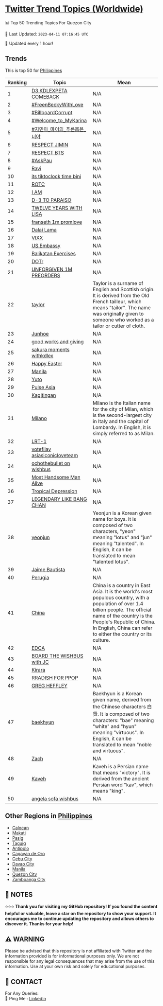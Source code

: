 [Twitter Trend Topics (Worldwide)](https://github.com/ErcinDedeoglu/Twitter-Trend-Topics)
==========


📊 Top 50 Trending Topics For Quezon City

📆 Last Updated: `2023-04-11 07:16:45 UTC`

🔧 Updated every 1 hour!


## Trends

This is top 50 for [Philippines](</Philippines>)

| Ranking | Topic | Mean |
| ------- | ------------ | ------------ |
| 1 | [D3 KDLEXPETA COMEBACK](http://twitter.com/search?q=D3+KDLEXPETA+COMEBACK) | N/A |
| 2 | [#FreenBeckyWithLove](http://twitter.com/search?q=%23FreenBeckyWithLove) | N/A |
| 3 | [#BillboardCorrupt](http://twitter.com/search?q=%23BillboardCorrupt) | N/A |
| 4 | [#Welcome_to_MyKarina](http://twitter.com/search?q=%23Welcome_to_MyKarina) | N/A |
| 5 | [#지민아_마이의_푸른봄은_너야](http://twitter.com/search?q=%23%ec%a7%80%eb%af%bc%ec%95%84_%eb%a7%88%ec%9d%b4%ec%9d%98_%ed%91%b8%eb%a5%b8%eb%b4%84%ec%9d%80_%eb%84%88%ec%95%bc) | N/A |
| 6 | [RESPECT JIMIN](http://twitter.com/search?q=RESPECT+JIMIN) | N/A |
| 7 | [RESPECT BTS](http://twitter.com/search?q=RESPECT+BTS) | N/A |
| 8 | [#AskPau](http://twitter.com/search?q=%23AskPau) | N/A |
| 9 | [Ravi](http://twitter.com/search?q=Ravi) | N/A |
| 10 | [its tiktoclock time bini](http://twitter.com/search?q=its+tiktoclock+time+bini) | N/A |
| 11 | [ROTC](http://twitter.com/search?q=ROTC) | N/A |
| 12 | [I AM](http://twitter.com/search?q=I+AM) | N/A |
| 13 | [D-3 TO PARAISO](http://twitter.com/search?q=D-3+TO+PARAISO) | N/A |
| 14 | [TWELVE YEARS WITH LISA](http://twitter.com/search?q=TWELVE+YEARS+WITH+LISA) | N/A |
| 15 | [franseth 1m promlove](http://twitter.com/search?q=franseth+1m+promlove) | N/A |
| 16 | [Dalai Lama](http://twitter.com/search?q=Dalai+Lama) | N/A |
| 17 | [VIXX](http://twitter.com/search?q=VIXX) | N/A |
| 18 | [US Embassy](http://twitter.com/search?q=US+Embassy) | N/A |
| 19 | [Balikatan Exercises](http://twitter.com/search?q=Balikatan+Exercises) | N/A |
| 20 | [DOTr](http://twitter.com/search?q=DOTr) | N/A |
| 21 | [UNFORGIVEN 1M PREORDERS](http://twitter.com/search?q=UNFORGIVEN+1M+PREORDERS) | N/A |
| 22 | [taylor](http://twitter.com/search?q=taylor) | Taylor is a surname of English and Scottish origin. It is derived from the Old French tailleur, which means "tailor". The name was originally given to someone who worked as a tailor or cutter of cloth. |
| 23 | [Junhoe](http://twitter.com/search?q=Junhoe) | N/A |
| 24 | [good works and giving](http://twitter.com/search?q=good+works+and+giving) | N/A |
| 25 | [sakura moments withkdlex](http://twitter.com/search?q=sakura+moments+withkdlex) | N/A |
| 26 | [Happy Easter](http://twitter.com/search?q=Happy+Easter) | N/A |
| 27 | [Manila](http://twitter.com/search?q=Manila) | N/A |
| 28 | [Yuto](http://twitter.com/search?q=Yuto) | N/A |
| 29 | [Pulse Asia](http://twitter.com/search?q=Pulse+Asia) | N/A |
| 30 | [Kagitingan](http://twitter.com/search?q=Kagitingan) | N/A |
| 31 | [Milano](http://twitter.com/search?q=Milano) | Milano is the Italian name for the city of Milan, which is the second-largest city in Italy and the capital of Lombardy. In English, it is simply referred to as Milan. |
| 32 | [LRT-1](http://twitter.com/search?q=LRT-1) | N/A |
| 33 | [votefilay asiasiconicloveteam](http://twitter.com/search?q=votefilay+asiasiconicloveteam) | N/A |
| 34 | [ochothebullet on wishbus](http://twitter.com/search?q=ochothebullet+on+wishbus) | N/A |
| 35 | [Most Handsome Man Alive](http://twitter.com/search?q=Most+Handsome+Man+Alive) | N/A |
| 36 | [Tropical Depression](http://twitter.com/search?q=Tropical+Depression) | N/A |
| 37 | [LEGENDARY LIKE BANG CHAN](http://twitter.com/search?q=LEGENDARY+LIKE+BANG+CHAN) | N/A |
| 38 | [yeonjun](http://twitter.com/search?q=yeonjun) | Yeonjun is a Korean given name for boys. It is composed of two characters, "yeon" meaning "lotus" and "jun" meaning "talented". In English, it can be translated to mean "talented lotus". |
| 39 | [Jaime Bautista](http://twitter.com/search?q=Jaime+Bautista) | N/A |
| 40 | [Perugia](http://twitter.com/search?q=Perugia) | N/A |
| 41 | [China](http://twitter.com/search?q=China) | China is a country in East Asia. It is the world's most populous country, with a population of over 1.4 billion people. The official name of the country is the People's Republic of China. In English, China can refer to either the country or its culture. |
| 42 | [EDCA](http://twitter.com/search?q=EDCA) | N/A |
| 43 | [BOARD THE WISHBUS with JC](http://twitter.com/search?q=BOARD+THE+WISHBUS+with+JC) | N/A |
| 44 | [Kirara](http://twitter.com/search?q=Kirara) | N/A |
| 45 | [RRADISH FOR PPOP](http://twitter.com/search?q=RRADISH+FOR+PPOP) | N/A |
| 46 | [GREG HEFFLEY](http://twitter.com/search?q=GREG+HEFFLEY) | N/A |
| 47 | [baekhyun](http://twitter.com/search?q=baekhyun) | Baekhyun is a Korean given name, derived from the Chinese characters 白贤. It is composed of two characters: "bae" meaning "white" and "hyun" meaning "virtuous". In English, it can be translated to mean "noble and virtuous". |
| 48 | [Zach](http://twitter.com/search?q=Zach) | N/A |
| 49 | [Kaveh](http://twitter.com/search?q=Kaveh) | Kaveh is a Persian name that means "victory". It is derived from the ancient Persian word "kav", which means "king". |
| 50 | [angela sofa wishbus](http://twitter.com/search?q=angela+sofa+wishbus) | N/A |



## Other Regions in [Philippines](</Philippines>)

* [Calocan](</Philippines/Calocan.md>)
* [Makati](</Philippines/Makati.md>)
* [Pasig](</Philippines/Pasig.md>)
* [Taguig](</Philippines/Taguig.md>)
* [Antipolo](</Philippines/Antipolo.md>)
* [Cagayan de Oro](</Philippines/Cagayan de Oro.md>)
* [Cebu City](</Philippines/Cebu City.md>)
* [Davao City](</Philippines/Davao City.md>)
* [Manila](</Philippines/Manila.md>)
* [Quezon City](</Philippines/Quezon City.md>)
* [Zamboanga City](</Philippines/Zamboanga City.md>)



## 📝 NOTES

⭐⭐⭐ **Thank you for visiting my GitHub repository! If you found the content helpful or valuable, leave a star on the repository to show your support. It encourages me to continue updating the repository and allows others to discover it. Thanks for your help!**


## ⚠️ WARNING

Please be advised that this repository is not affiliated with Twitter and the information provided is for informational purposes only. We are not responsible for any legal consequences that may arise from the use of this information. Use at your own risk and solely for educational purposes.


## 📨 CONTACT

 For Any Queries:  
            🏓 Ping Me : [LinkedIn](https://www.linkedin.com/in/ercindedeoglu/)
